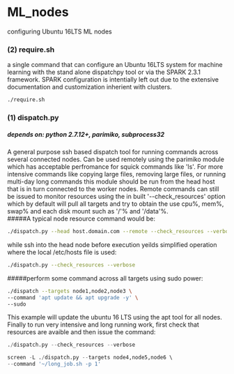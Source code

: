 # ML_nodes
configuring Ubuntu 16LTS ML nodes

### (2) require.sh
a single command that can configure an Ubuntu 16LTS system for machine learning with the stand alone dispatchpy tool or via the SPARK 2.3.1 framework. SPARK configuration is intentially left out due to the extensive documentation and customization inherient with clusters.

```bash
./require.sh
```

### (1) dispatch.py
##### depends on: python 2.7.12+, parimiko, subprocess32
A general purpose ssh based dispatch tool for running commands across several connected nodes. Can be used remotely using the parimiko module which has acceptable perfromance for squick commands like 'ls'. For more intensive commands like copying large files, removing large files, or running multi-day long commands this module should be run from the head host that is in turn connected to the worker nodes. Remote commands can still be issued to monitor resources using the in built '--check_resources' option which by default will pull all targets and try to obtain the use cpu%, mem%, swap% and each disk mount such as '/'% and '/data'%.  
#####A typical node resource command would be:
```bash
./dispatch.py --head host.domain.com --remote --check_resources --verbose
```
while ssh into the head node before execution  yeilds simplified operation where the local /etc/hosts file is used:
```bash
./dispatch.py --check_resources --verbose
```
#####perform some command across all targets using sudo power:
```bash
./dispatch --targets node1,node2,node3 \ 
--command 'apt update && apt upgrade -y' \ 
--sudo

```
This example will update the ubuntu 16 LTS using the apt tool for all nodes.  Finally to run very intensive and long running work, first check that resources are avaible and then issue the command:
```python
./dispatch.py --check_resources --verbose

screen -L ./dispatch.py --targets node4,node5,node6 \ 
--command '~/long_job.sh -p 1'

```

